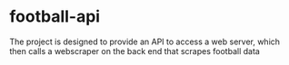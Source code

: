 # football-api
The project is designed to provide an API to access a web server, which then calls a webscraper on the back end that scrapes football data